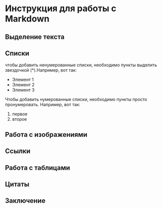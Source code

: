 # Инструкция для работы с Markdown

## Выделение текста

## Списки

чтобы добавить ненумерованные списки, необходимо пункты выделить звездочкой (*).Например, вот так:
* Элемент 1
* Элемент 2
* Элемент 3

Чтобы добавить нумерованные списки, необходимо пункты просто пронумеровать. Например, вот так:
1. первое
2. второе

## Работа с изображениями

## Ссылки

## Работа с таблицами

## Цитаты

## Заключение